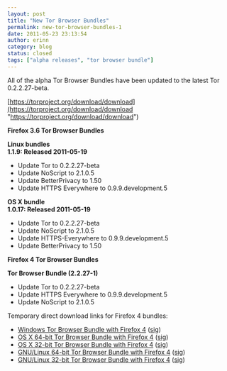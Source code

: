 ```yaml
---
layout: post
title: "New Tor Browser Bundles"
permalink: new-tor-browser-bundles-1
date: 2011-05-23 23:13:54
author: erinn
category: blog
status: closed
tags: ["alpha releases", "tor browser bundle"]
---
```


All of the alpha Tor Browser Bundles have been updated to the latest Tor 0.2.2.27-beta.

[https://torproject.org/download/download](https://torproject.org/download/download "https://torproject.org/download/download")

**Firefox 3.6 Tor Browser Bundles**

**Linux bundles**  
 **1.1.9: Released 2011-05-19**

-   Update Tor to 0.2.2.27-beta
-   Update NoScript to 2.1.0.5
-   Update BetterPrivacy to 1.50
-   Update HTTPS Everywhere to 0.9.9.development.5

**OS X bundle**  
 **1.0.17: Released 2011-05-19**

-   Update Tor to 0.2.2.27-beta
-   Update NoScript to 2.1.0.5
-   Update HTTPS-Everywhere to 0.9.9.development.5
-   Update BetterPrivacy to 1.50

**Firefox 4 Tor Browser Bundles**

**Tor Browser Bundle (2.2.27-1)**

-   Update Tor to 0.2.2.27-beta
-   Update HTTPS Everywhere to 0.9.9.development.5
-   Update NoScript to 2.1.0.5

Temporary direct download links for Firefox 4 bundles:

-   [Windows Tor Browser Bundle with Firefox 4](https://torproject.org/dist/torbrowser/tor-browser-2.2.27-1-alpha_en-US.exe) ([sig](https://torproject.org/dist/torbrowser/tor-browser-2.2.27-1-alpha_en-US.ex.asc))
-   [OS X 64-bit Tor Browser Bundle with Firefox 4](https://torproject.org/dist/torbrowser/osx/TorBrowser-2.2.27-1-alpha-osx-x86_64-en-US.zip) ([sig](https://torproject.org/dist/torbrowser/osx/TorBrowser-2.2.27-1-alpha-osx-x86_64-en-US.zip.asc))
-   [OS X 32-bit Tor Browser Bundle with Firefox 4](https://torproject.org/dist/torbrowser/osx/TorBrowser-2.2.27-1-alpha-osx-i386-en-US.zip) ([sig](https://torproject.org/dist/torbrowser/osx/TorBrowser-2.2.27-1-alpha-osx-i386-en-US.zip.asc))
-   [GNU/Linux 64-bit Tor Browser Bundle with Firefox 4](https://torproject.org/dist/torbrowser/linux/tor-browser-gnu-linux-x86_64-2.2.27-1-alpha-en-US.tar.gz) ([sig](https://torproject.org/dist/torbrowser/linux/tor-browser-gnu-linux-x86_64-2.2.27-1-alpha-en-US.tar.gz.asc))
-   [GNU/Linux 32-bit Tor Browser Bundle with Firefox 4](https://torproject.org/dist/torbrowser/linux/tor-browser-gnu-linux-i686-2.2.27-1-alpha-en-US.tar.gz) ([sig](https://torproject.org/dist/torbrowser/linux/tor-browser-gnu-linux-i686-2.2.27-1-alpha-en-US.tar.gz.asc))

